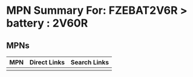 



# MPN Summary For: FZEBAT2V6R > battery : 2V60R

## MPNs
  

|MPN|Direct Links|Search Links|
| :--- | :--- | :--- |
||||
